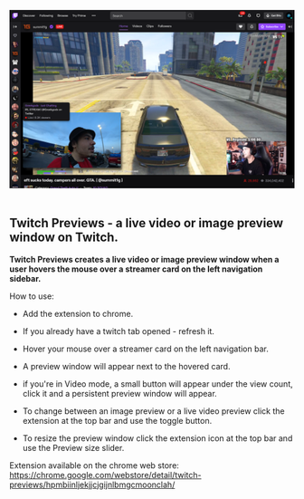 ![](summ1gx.png)
<br/>
<br/>
## **Twitch Previews - a live video or image preview window on Twitch.**
                                                                                     
**Twitch Previews creates a live video or image preview window when a user hovers the mouse over a streamer card on the left navigation sidebar.**

How to use:

- Add the extension to chrome.
- If you already have a twitch tab opened - refresh it.
- Hover your mouse over a streamer card on the left navigation bar.
- A preview window will appear next to the hovered card.
- if you're in Video mode, a small button will appear under the view count, click it and a persistent preview window will appear.

- To change between an image preview or a live video preview click the extension at the top bar and use the toggle button.
- To resize the preview window click the extension icon at the top bar and use the Preview size slider.

Extension available on the chrome web store:<br/>
https://chrome.google.com/webstore/detail/twitch-previews/hpmbiinljekjjcjgijnlbmgcmoonclah/
